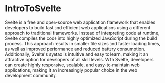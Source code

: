 # IntroToSvelte

Svelte is a free and open-source web application framework that enables developers to build fast and efficient web applications using a different approach to traditional frameworks. Instead of interpreting code at runtime, Svelte compiles the code into highly optimized JavaScript during the build process. This approach results in smaller file sizes and faster loading times, as well as improved performance and reduced battery consumption. Additionally, Svelte's syntax is intuitive and easy to learn, making it an attractive option for developers of all skill levels. With Svelte, developers can create highly responsive, scalable, and easy-to-maintain web applications, making it an increasingly popular choice in the web development community.
